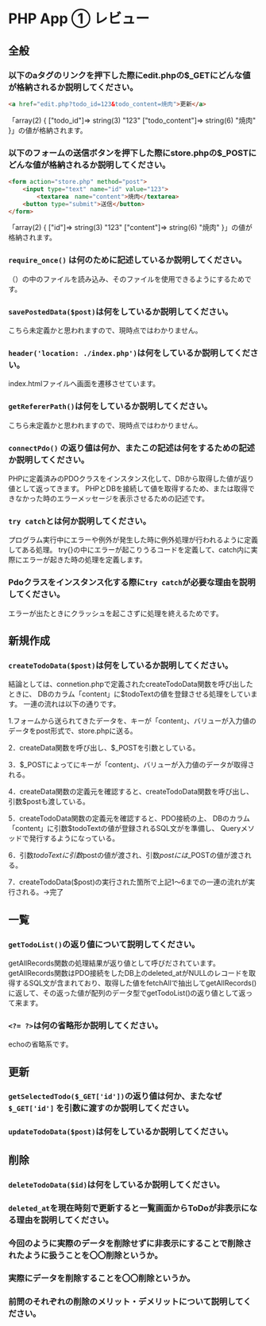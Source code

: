 # PHP App ① レビュー

## 全般

### 以下のaタグのリンクを押下した際にedit.phpの$_GETにどんな値が格納されるか説明してください。

```html
<a href="edit.php?todo_id=123&todo_content=焼肉">更新</a>
```
「array(2) { ["todo_id"]=> string(3) "123" ["todo_content"]=> string(6) "焼肉" }」の値が格納されます。

### 以下のフォームの送信ボタンを押下した際にstore.phpの$_POSTにどんな値が格納されるか説明してください。

```html
<form action="store.php" method="post">
    <input type="text" name="id" value="123">
		<textarea　name="content">焼肉</textarea>
    <button type="submit">送信</button>
</form>
```
「array(2) { ["id"]=> string(3) "123" ["content"]=> string(6) "焼肉" }」の値が格納されます。

### `require_once()` は何のために記述しているか説明してください。
（）の中のファイルを読み込み、そのファイルを使用できるようにするためです。

### `savePostedData($post)`は何をしているか説明してください。
こちら未定義かと思われますので、現時点ではわかりません。

### `header('location: ./index.php')`は何をしているか説明してください。
index.htmlファイルへ画面を遷移させています。

### `getRefererPath()`は何をしているか説明してください。
こちら未定義かと思われますので、現時点ではわかりません。

### `connectPdo()` の返り値は何か、またこの記述は何をするための記述か説明してください。
PHPに定義済みのPDOクラスをインスタンス化して、DBから取得した値が返り値として返ってきます。
PHPとDBを接続して値を取得するため、または取得できなかった時のエラーメッセージを表示させるための記述です。

### `try catch`とは何か説明してください。
プログラム実行中にエラーや例外が発生した時に例外処理が行われるように定義してある処理。
try{}の中にエラーが起こりうるコードを定義して、catch内に実際にエラーが起きた時の処理を定義します。

### Pdoクラスをインスタンス化する際に`try catch`が必要な理由を説明してください。
エラーが出たときにクラッシュを起こさずに処理を終えるためです。

## 新規作成

### `createTodoData($post)`は何をしているか説明してください。
結論としては、connetion.phpで定義されたcreateTodoData関数を呼び出したときに、
DBのカラム「content」に$todoTextの値を登録させる処理をしています。
一連の流れは以下の通りです。

1.フォームから送られてきたデータを、キーが「content」、バリューが入力値のデータをpost形式で、store.phpに送る。

2．createData関数を呼び出し、$_POSTを引数としている。

3．$_POSTによってにキーが「content」、バリューが入力値のデータが取得される。

4．createData関数の定義元を確認すると、createTodoData関数を呼び出し、
引数$postも渡している。

5．createTodoData関数の定義元を確認すると、PDO接続の上、
DBのカラム「content」に引数$todoTextの値が登録されるSQL文がを準備し、
Queryメソッドで発行するようになっている。

6．引数$todoTextに引数$postの値が渡され、引数$postには$_POSTの値が渡される。

7．createTodoData($post)の実行された箇所で上記1～6までの一連の流れが実行される。→完了

## 一覧

### `getTodoList()`の返り値について説明してください。
getAllRecords関数の処理結果が返り値として呼びだされています。
getAllRecords関数はPDO接続をしたDB上のdeleted_atがNULLのレコードを取得するSQL文が含まれており、取得した値をfetchAllで抽出してgetAllRecords()に返して、その返った値が配列のデータ型でgetTodoList()の返り値として返って来ます。

### `<?= ?>`は何の省略形か説明してください。
echoの省略系です。

## 更新

### `getSelectedTodo($_GET['id'])`の返り値は何か、またなぜ`$_GET['id']` を引数に渡すのか説明してください。

### `updateTodoData($post)`は何をしているか説明してください。

## 削除

### `deleteTodoData($id)`は何をしているか説明してください。

### `deleted_at`を現在時刻で更新すると一覧画面からToDoが非表示になる理由を説明してください。

### 今回のように実際のデータを削除せずに非表示にすることで削除されたように扱うことを〇〇削除というか。

### 実際にデータを削除することを〇〇削除というか。

### 前問のそれぞれの削除のメリット・デメリットについて説明してください。
